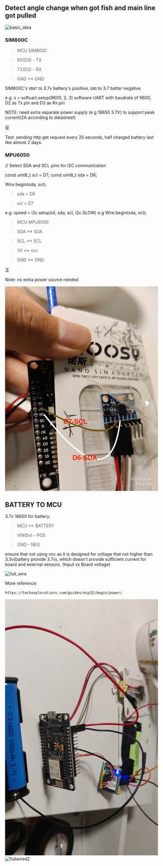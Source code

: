 ## Detect angle change when got fish and main line got pulled

![basic_idea](https://user-images.githubusercontent.com/491610/139372693-1c085a1f-8e04-48de-b021-a3495de5184b.jpeg)


### SIM800C


> MCU  SIM800C

> RX(D3) - TX  

> TX(D2) - RX

> GND <-> GND


SIM800C's `VBAT` to 3.7v battery's positive, `GND` to 3.7 batter negative.


e.g: s = softuart.setup(9600, 2, 3)
software UART with baudrate of 9600, D2 as Tx pin and D3 as Rx pin


NOTE: need extra separate power supply (e.g 18650 3.7V) to support peak current(2A according to datasheet)


反

Test: sending http get request every 20 seconds, half charged battery last like almost 2 days.


### MPU6050

// Select SDA and SCL pins for I2C communication

const uint8_t scl = D7;
const uint8_t sda = D6;


Wire.begin(sda, scl);

> sda = D6

> scl = D7

e.g: speed = i2c.setup(id, sda, scl, i2c.SLOW) 
e.g  Wire.begin(sda, scl);

> MCU   MPU6050

> SDA <-> SDA

> SCL <-> SCL 

> 3V  <-> vcc

> GND <-> GND

正

Note: no extra power source needed


![wire](./mpu6050.jpg)



## BATTERY TO MCU


3.7v 18650 for battery: 

> MCU <-> BATTERY

> VIN(5v) - POS

> GND  - NEG

ensure that not using vcc as it is designed for voltage that not higher than 3.3v(battery provide 3.7v), which doesn't provide sufficient current for board and external sensors. (Input vs Board voltage)

![full_wire](https://user-images.githubusercontent.com/491610/139371492-a482bd26-48cc-409b-b9d1-400b274034b7.jpg)


More reference: 

    https://techexplorations.com/guides/esp32/begin/power/



![fullwired](./fullwired.jpg)   
![fullwired2](https://user-images.githubusercontent.com/491610/139371427-e9d4e5f7-3713-475e-b796-cfd569041387.jpg)
